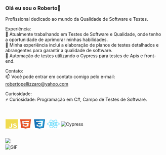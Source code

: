 ### Olá eu sou o Roberto👋

Profissional dedicado ao mundo da Qualidade de Software e Testes.

Experiência:<br>
🌱 Atualmente trabalhando em Testes de Software e Qualidade, onde tenho a oportunidade de aprimorar minhas habilidades.<br>
🤔 Minha experiência inclui a elaboração de planos de testes detalhados e abrangentes para garantir a qualidade de software.<br>
🤖 Automação de testes utilizando o Cypress para testes de Apis e front-end.<br>

Contato:<br>
📫 Você pode entrar em contato comigo pelo e-mail: robertopellizzaro@yahoo.com

Curiosidade:<br>
⚡ Curiosidade: Programação em C#, Campo de Testes de Software.<br><br>

<div style="display: inline_block"><br>
  <img align="center" alt="Rafa-Js" height="30" width="40" src="https://raw.githubusercontent.com/devicons/devicon/master/icons/javascript/javascript-plain.svg">
  <img align="center" alt="HTML"  height="30" width="40" src="https://raw.githubusercontent.com/devicons/devicon/master/icons/html5/html5-original.svg">
  <img align="center" alt="CSS"   height="30" width="40" src="https://raw.githubusercontent.com/devicons/devicon/master/icons/css3/css3-original.svg">
  <img align="center" alt="React" height="30" width="40" src="https://raw.githubusercontent.com/devicons/devicon/master/icons/react/react-original.svg">
  <img align="center" alt="Cypress" height="30" width="30" src="https://static-00.iconduck.com/assets.00/cypress-icon-512x511-29zvfts6.png">
</div>

  ##
 
<div> 
  <a href="https://www.linkedin.com/in/roberto-pellizzaro-b9471364" target="_blank"><img src="https://img.shields.io/badge/-LinkedIn-%230077B5?style=for-the-badge&logo=linkedin&logoColor=white" target="_blank"></a>  
  
</div>

<img align="center" alt="GIF" height="300" width="300" src="https://gifs.eco.br/wp-content/uploads/2022/08/gifs-com-fundo-transparente-4.gif">
